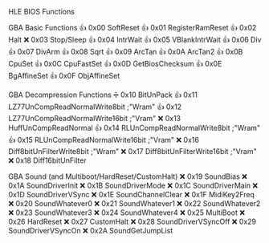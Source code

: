 HLE BIOS Functions

GBA Basic Functions
👍 0x00 SoftReset
👍 0x01 RegisterRamReset
👍 0x02 Halt
❌ 0x03 Stop/Sleep
👍 0x04 IntrWait
👍 0x05 VBlankIntrWait
👍 0x06 Div
👍 0x07 DivArm
👍 0x08 Sqrt
👍 0x09 ArcTan
👍 0x0A ArcTan2
👍 0x0B CpuSet
👍 0x0C CpuFastSet
👍 0x0D GetBiosChecksum
👍 0x0E BgAffineSet
👍 0x0F ObjAffineSet

GBA Decompression Functions
➗ 0x10 BitUnPack
👍 0x11 LZ77UnCompReadNormalWrite8bit   ;"Wram"
👍 0x12 LZ77UnCompReadNormalWrite16bit  ;"Vram"
❌ 0x13 HuffUnCompReadNormal
👍 0x14 RLUnCompReadNormalWrite8bit     ;"Wram"
👍 0x15 RLUnCompReadNormalWrite16bit    ;"Vram"
❌ 0x16 Diff8bitUnFilterWrite8bit       ;"Wram"
❌ 0x17 Diff8bitUnFilterWrite16bit      ;"Vram"
❌ 0x18 Diff16bitUnFilter
 
GBA Sound (and Multiboot/HardReset/CustomHalt)
❌ 0x19 SoundBias
❌ 0x1A SoundDriverInit
❌ 0x1B SoundDriverMode
❌ 0x1C SoundDriverMain
❌ 0x1D SoundDriverVSync
❌ 0x1E SoundChannelClear
❌ 0x1F MidiKey2Freq
❌ 0x20 SoundWhatever0
❌ 0x21 SoundWhatever1
❌ 0x22 SoundWhatever2
❌ 0x23 SoundWhatever3
❌ 0x24 SoundWhatever4
❌ 0x25 MultiBoot
❌ 0x26 HardReset
❌ 0x27 CustomHalt
❌ 0x28 SoundDriverVSyncOff
❌ 0x29 SoundDriverVSyncOn
❌ 0x2A SoundGetJumpList
